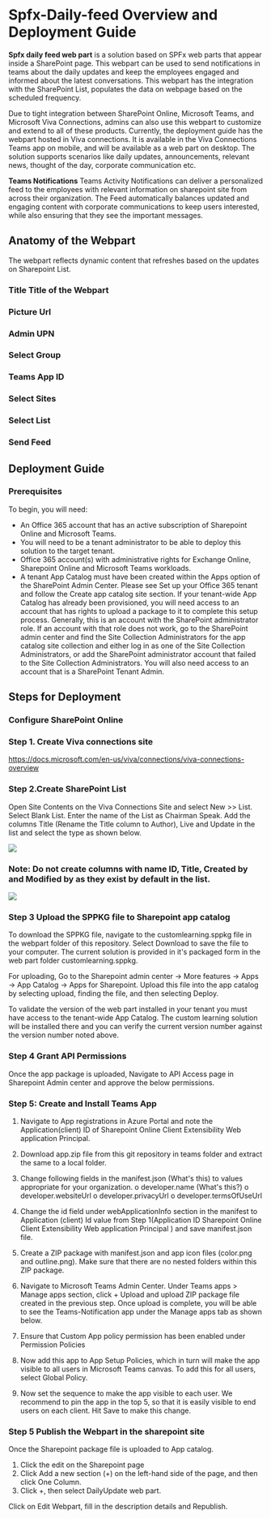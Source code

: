# Spfx-Daily-feed Overview and Deployment Guide

**Spfx daily feed web part** is a solution based on SPFx web parts that appear inside a SharePoint page. This webpart can be used to send notifications in teams about the daily updates and keep the employees engaged and informed about the latest conversations. This webpart has the integration with the SharePoint List, populates the data on webpage based on the scheduled frequency.

Due to tight integration between SharePoint Online, Microsoft Teams, and Microsoft Viva Connections, admins can also use this webpart to customize and extend to all of these products. Currently, the deployment guide has the webpart hosted in Viva connections. It is  available in the Viva Connections Teams app on mobile, and will be available as a web part on desktop. 
The solution supports scenarios like daily updates, announcements, relevant news, thought of the day, corporate communication etc.

**Teams Notifications** Teams Activity Notifications can deliver a personalized feed to the employees with relevant information on sharepoint site from across their organization. The Feed automatically balances updated and engaging content with corporate communications to keep users interested, while also ensuring that they see the important messages. 

## Anatomy of the Webpart

The webpart reflects dynamic content that refreshes based on the updates on Sharepoint List. 

### **Title** Title of the Webpart
### **Picture Url** 
### **Admin UPN**
### **Select Group**
### **Teams App ID**
### **Select Sites**
### **Select List**
### **Send Feed**

## Deployment Guide

### Prerequisites 

To begin, you will need:

* An Office 365 account that has an active subscription of Sharepoint Online and Microsoft Teams.
* You will need to be a tenant administrator to be able to deploy this solution to the target tenant.
* Office 365 account(s) with administrative rights for Exchange Online, Sharepoint Online and Microsoft Teams workloads.
* A tenant App Catalog must have been created within the Apps option of the SharePoint Admin Center. Please see Set up your Office 365 tenant  and follow the Create app catalog site section. If your tenant-wide App Catalog has already been provisioned, you will need access to an account that has rights to upload a package to it to complete this setup process. Generally, this is an account with the SharePoint administrator role. If an account with that role does not work, go to the SharePoint admin center and find the Site Collection Administrators for the app catalog site collection and either log in as one of the Site Collection Administrators, or add the SharePoint administrator account that failed to the Site Collection Administrators. You will also need access to an account that is a SharePoint Tenant Admin.


## Steps for Deployment

### Configure SharePoint Online

### Step 1. Create  Viva connections site 
https://docs.microsoft.com/en-us/viva/connections/viva-connections-overview


### Step 2.Create SharePoint List
Open Site Contents on the Viva Connections Site and select New >> List. Select Blank List. Enter the name of the List as Chairman Speak.
Add the columns Title (Rename the Title column to Author), Live and Update in the list and select the type as shown below.

<p> <img src="sharepoint list-settings.png"/>

### Note: Do not create columns with name ID, Title, Created by and Modified by as they exist by default in the list.

<p> <img src="Sharepoint Site-list.png"/>

### Step 3 Upload the SPPKG file to Sharepoint app catalog
To download the SPPKG file, navigate to the customlearning.sppkg file in the webpart folder of this repository. Select Download to save the file to your computer.
The current solution is provided in it's packaged form in the web part folder customlearning.sppkg.

For uploading, Go to the Sharepoint admin center -> More features -> Apps -> App Catalog -> Apps for Sharepoint.
Upload this file into the app catalog by selecting upload, finding the file, and then selecting Deploy.

To validate the version of the web part installed in your tenant you must have access to the tenant-wide App Catalog. The custom learning solution will be installed there and you can verify the current version number against the version number noted above.

### Step 4 Grant API Permissions
Once the app package is uploaded, Navigate to API Access page in Sharepoint Admin center and approve the below permissions.

### Step 5: Create and Install Teams App
1.	Navigate to App registrations in Azure Portal and note the Application(client) ID of Sharepoint Online Client Extensibility Web application Principal.

2.	Download app.zip file from this git repository in teams folder and extract the same to a local folder.
3.	Change following fields in the manifest.json (What's this) to values appropriate for your organization.
o	developer.name (What's this?)
o	developer.websiteUrl
o	developer.privacyUrl
o	developer.termsOfUseUrl
4.	Change the id field under webApplicationInfo section in the manifest to Application (client) Id value from Step 1(Application ID Sharepoint Online Client Extensibility Web application Principal ) and save manifest.json file. 
5.	Create a ZIP package with manifest.json and app icon files (color.png and outline.png). Make sure that there are no nested folders within this ZIP package.
 
6.	Navigate to Microsoft Teams Admin Center. Under Teams apps > Manage apps section, click + Upload and upload ZIP package file created in the previous step. Once upload is complete, you will be able to see the Teams-Notification app under the Manage apps tab as shown below.

7.	Ensure that Custom App policy permission has been enabled under Permission Policies

8.	Now add this app to App Setup Policies, which in turn will make the app visible to all users in Microsoft Teams canvas. To add this for all users, select Global Policy.

9.	Now set the sequence to make the app visible to each user. We recommend to pin the app in the top 5, so that it is easily visible to end users on each client. Hit Save to make this change.


### Step 5 Publish the Webpart in the sharepoint site
Once the Sharepoint package file is uploaded to App catalog.
1.	Click the edit on the Sharepoint page
2.	Click Add a new section (+) on the left-hand side of the page, and then click One Column.
3.	Click +, then select DailyUpdate web part.


Click on Edit Webpart, fill in the description details and Republish.
